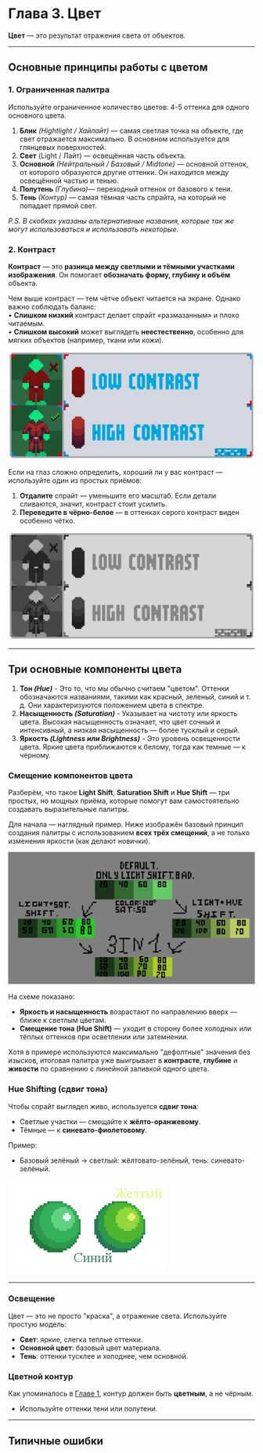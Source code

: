# Глава 3. Цвет

**Цвет** — это результат отражения света от объектов.

---
## Основные принципы работы с цветом

### 1. Ограниченная палитра
Используйте ограниченное количество цветов: 4-5 оттенка для одного основного цвета.

1. **Блик** *(Hightlight / Хайлайт)* — самая светлая точка на объекте, где свет отражается максимально. В основном используется для глянцевых поверхностей.
2. **Свет** (Light / Лайт) — освещённая часть объекта. 
3. **Основной** *(Нейтральный / Базовый / Midtone)* — основной оттенок, от которого образуются другие оттенки. Он находится между освещённой частью и тенью.
4. **Полутень** *(Глубина)*— переходный оттенок от базового к тени. 
5. **Тень** *(Контур)* — самая тёмная часть спрайта, на который не попадает прямой свет.

*P.S. В скобках указаны альтернативные названия, которые так же могут использоваться и использовать некоторые*.

### 2. Контраст
**Контраст** — это **разница между светлыми и тёмными участками изображения**. Он помогает **обозначать форму, глубину и объём** объекта.

Чем выше контраст — тем чётче объект читается на экране. Однако важно соблюдать баланс:  
• **Слишком низкий** контраст делает спрайт «размазанным» и плохо читаемым.  
• **Слишком высокий** может выглядеть **неестественно**, особенно для мягких объектов (например, ткани или кожи).

![32х32](../pictures/spriting/color/contrast.png)

Если на глаз сложно определить, хороший ли у вас контраст — используйте один из простых приёмов:

1. **Отдалите** спрайт — уменьшите его масштаб. Если детали сливаются, значит, контраст стоит усилить.
2. **Переведите в чёрно-белое** — в оттенках серого контраст виден особенно чётко.

![32х32](../pictures/spriting/color/contrast-gray.png)

---
## Три основные компоненты цвета

1. **Тон *(Hue)*** - Это то, что мы обычно считаем "цветом". Оттенки обозначаются названиями, такими как красный, зеленый, синий и т. д. Они характеризуются положением цвета в спектре.
2. **Насыщенность *(Saturation)*** - Указывает на чистоту или яркость цвета. Высокая насыщенность означает, что цвет сочный и интенсивный, а низкая насыщенность — более тусклый и серый.
3. **Яркость *(Lightness или Brightness)*** - Это уровень освещенности цвета. Яркие цвета приближаются к белому, тогда как темные — к черному.
### Смещение компонентов цвета
Разберём, что такое **Light Shift**, **Saturation Shift** и **Hue Shift** — три простых, но мощных приёма, которые помогут вам самостоятельно создавать выразительные палитры.

Для начала — наглядный пример. Ниже изображён базовый принцип создания палитры с использованием **всех трёх смещений**, а не только изменения яркости (как делают новички).

![Смещение](../pictures/spriting/color/shift.png)

На схеме показано:

- **Яркость и насыщенность** возрастают по направлению вверх — ближе к светлым цветам.
- **Смещение тона (Hue Shift)** — уходит в сторону более холодных или тёплых оттенков при осветлении или затемнении.

Хотя в примере используются максимально "дефолтные" значения без изысков, итоговая палитра уже выигрывает в **контрасте**, **глубине** и **живости** по сравнению с линейной заливкой одного цвета.

### Hue Shifting (сдвиг тона)
Чтобы спрайт выглядел живо, используется **сдвиг тона**:

- Светлые участки — смещайте к **жёлто-оранжевому**.
- Тёмные — к **синевато-фиолетовому**.

Пример:
- Базовый зелёный → светлый: жёлтовато-зелёный, тень: синевато-зелёный.

![Смещение](../pictures/spriting/color/hueshift.png)

---
### Освещение
Цвет — это не просто "краска", а отражение света. Используйте простую модель:

- **Свет**: яркие, слегка теплые оттенки.
- **Основной цвет**: базовый цвет материала.
-  **Тень**: оттенки тусклее и холоднее, чем основной.

### Цветной контур
Как упоминалось в [Главе 1](lineart.md), контур должен быть **цветным**, а не чёрным.
- Используйте оттенки тени или полутени.

---
## Типичные ошибки
